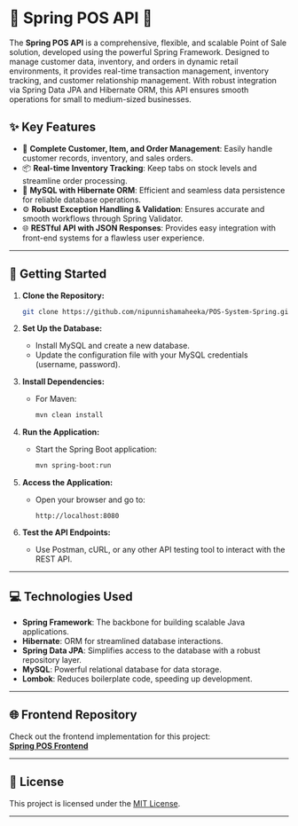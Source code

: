 # 🌟 Spring POS API 🌟

The **Spring POS API** is a comprehensive, flexible, and scalable Point of Sale solution, developed using the powerful Spring Framework. Designed to manage customer data, inventory, and orders in dynamic retail environments, it provides real-time transaction management, inventory tracking, and customer relationship management. With robust integration via Spring Data JPA and Hibernate ORM, this API ensures smooth operations for small to medium-sized businesses.

## ✨ Key Features

- 🛒 **Complete Customer, Item, and Order Management**: Easily handle customer records, inventory, and sales orders.
- 📦 **Real-time Inventory Tracking**: Keep tabs on stock levels and streamline order processing.
- 💾 **MySQL with Hibernate ORM**: Efficient and seamless data persistence for reliable database operations.
- ⚙️ **Robust Exception Handling & Validation**: Ensures accurate and smooth workflows through Spring Validator.
- 🌐 **RESTful API with JSON Responses**: Provides easy integration with front-end systems for a flawless user experience.

---

## 🚀 Getting Started

1. **Clone the Repository:**
   ```bash
   git clone https://github.com/nipunnishamaheeka/POS-System-Spring.git
   ```

2. **Set Up the Database:**
   - Install MySQL and create a new database.
   - Update the configuration file with your MySQL credentials (username, password).

3. **Install Dependencies:**
   - For Maven:
     ```bash
     mvn clean install
     ```

4. **Run the Application:**
   - Start the Spring Boot application:
     ```bash
     mvn spring-boot:run
     ```

5. **Access the Application:**
   - Open your browser and go to:
     ```
     http://localhost:8080
     ```

6. **Test the API Endpoints:**
   - Use Postman, cURL, or any other API testing tool to interact with the REST API.

---

## 💻 Technologies Used

- **Spring Framework**: The backbone for building scalable Java applications.
- **Hibernate**: ORM for streamlined database interactions.
- **Spring Data JPA**: Simplifies access to the database with a robust repository layer.
- **MySQL**: Powerful relational database for data storage.
- **Lombok**: Reduces boilerplate code, speeding up development.

---

## 🌐 Frontend Repository

Check out the frontend implementation for this project:  
[**Spring POS Frontend**](https://github.com/nipunnishamaheeka/POS-System-Spring-FrontEnd.git)

---

## 📄 License

This project is licensed under the [MIT License](https://github.com/nipunnishamaheeka/POS-System-Spring/blob/master/LICENSE).

---

